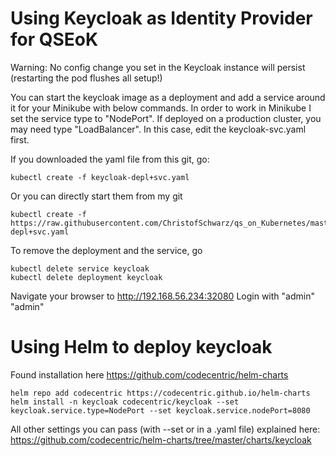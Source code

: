 # Using Keycloak as Identity Provider for QSEoK

Warning: No config change you set in the Keycloak instance will persist (restarting the pod flushes all setup!)

You can start the keycloak image as a deployment and add a service around it for your Minikube with below commands. In order to work in Minikube I set the service type to "NodePort". If deployed on a production cluster, you may need type "LoadBalancer". In this case, edit the keycloak-svc.yaml first.

If you downloaded the yaml file from this git, go:
```
kubectl create -f keycloak-depl+svc.yaml
```
Or you can directly start them from my git
```
kubectl create -f https://raw.githubusercontent.com/ChristofSchwarz/qs_on_Kubernetes/master/keycloak/keycloak-depl+svc.yaml
```
To remove the deployment and the service, go
```
kubectl delete service keycloak
kubectl delete deployment keycloak
```
Navigate your browser to http://192.168.56.234:32080 
Login with "admin" "admin"




# Using Helm to deploy keycloak

Found installation here https://github.com/codecentric/helm-charts
```
helm repo add codecentric https://codecentric.github.io/helm-charts
helm install -n keycloak codecentric/keycloak --set keycloak.service.type=NodePort --set keycloak.service.nodePort=8080
```
All other settings you can pass (with --set or in a .yaml file) explained here:
https://github.com/codecentric/helm-charts/tree/master/charts/keycloak


